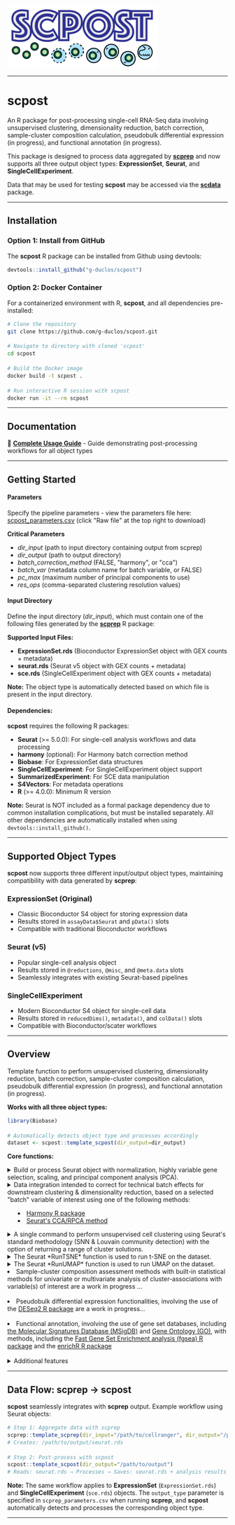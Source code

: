 ![Logo](inst/extdata/scpost_Logo.png)

***

# **scpost**
An R package for post-processing single-cell RNA-Seq data involving unsupervised clustering, dimensionality reduction, batch correction, sample-cluster composition calculation, pseudobulk differential expression (in progress), and functional annotation (in progress).

This package is designed to process data aggregated by **[scprep](https://github.com/g-duclos/scprep)** and now supports all three output object types: **ExpressionSet**, **Seurat**, and **SingleCellExperiment**.

Data that may be used for testing **scpost** may be accessed via the **[scdata](https://github.com/g-duclos/scdata)** package.

***

## Installation

### Option 1: Install from GitHub
The **scpost** R package can be installed from Github using devtools:
```r
devtools::install_github("g-duclos/scpost")
```

### Option 2: Docker Container
For a containerized environment with R, **scpost**, and all dependencies pre-installed:
```bash
# Clone the repository
git clone https://github.com/g-duclos/scpost.git

# Navigate to directory with cloned 'scpost'
cd scpost

# Build the Docker image
docker build -t scpost .

# Run interactive R session with scpost
docker run -it --rm scpost
```

***

## Documentation

📖 **[Complete Usage Guide](https://g-duclos.github.io/scpost/articles/vignette_scpost_usage.html)** - Guide demonstrating post-processing workflows for all object types

***

## Getting Started

#### Parameters
Specify the pipeline parameters - view the parameters file here: [scpost_parameters.csv](inst/extdata/scpost_parameters.csv) (click "Raw file" at the top right to download)

**Critical Parameters**
* *dir_input* (path to input directory containing output from scprep)
* *dir_output* (path to output directory)
* *batch_correction_method* (FALSE, "harmony", or "cca")
* *batch_var* (metadata column name for batch variable, or FALSE)
* *pc_max* (maximum number of principal components to use)
* *res_ops* (comma-separated clustering resolution values)

#### Input Directory
Define the input directory (*dir_input*), which must contain one of the following files generated by the **[scprep](https://github.com/g-duclos/scprep)** R package:

**Supported Input Files:**
* **ExpressionSet.rds** (Bioconductor ExpressionSet object with GEX counts + metadata)
* **seurat.rds** (Seurat v5 object with GEX counts + metadata)
* **sce.rds** (SingleCellExperiment object with GEX counts + metadata)

**Note:** The object type is automatically detected based on which file is present in the input directory.

#### Dependencies:
**scpost** requires the following R packages:
- **Seurat** (>= 5.0.0): For single-cell analysis workflows and data processing
- **harmony** (optional): For Harmony batch correction method
- **Biobase**: For ExpressionSet data structures
- **SingleCellExperiment**: For SingleCellExperiment object support
- **SummarizedExperiment**: For SCE data manipulation
- **S4Vectors**: For metadata operations
- **R** (>= 4.0.0): Minimum R version

**Note:** Seurat is NOT included as a formal package dependency due to common installation complications, but must be installed separately. All other dependencies are automatically installed when using `devtools::install_github()`.

***

## Supported Object Types

**scpost** now supports three different input/output object types, maintaining compatibility with data generated by **scprep**:

### **ExpressionSet** (Original)
- Classic Bioconductor S4 object for storing expression data
- Results stored in `assayData$Seurat` and `pData()` slots
- Compatible with traditional Bioconductor workflows

### **Seurat** (v5)
- Popular single-cell analysis object
- Results stored in `@reductions`, `@misc`, and `@meta.data` slots
- Seamlessly integrates with existing Seurat-based pipelines

### **SingleCellExperiment**
- Modern Bioconductor S4 object for single-cell data
- Results stored in `reducedDims()`, `metadata()`, and `colData()` slots
- Compatible with Bioconductor/scater workflows

***

## Overview

Template function to perform unsupervised clustering, dimensionality reduction, batch correction, sample-cluster composition calculation, pseudobulk differential expression (in progress), and functional annotation (in progress).

**Works with all three object types:**
```r
library(Biobase)

# Automatically detects object type and processes accordingly
dataset <- scpost::template_scpost(dir_output=dir_output)
```

**Core functions:**

<details>
	<summary>
		Build or process Seurat object with normalization, highly variable gene selection, scaling, and principal component analysis (PCA).
	</summary>
<pre>
# For ExpressionSet or SingleCellExperiment inputs:
# Select high quality cells
cells <- dataset$ID[which(dataset$Cell_Filter == "Cell")]
</pre>
<pre>
# Select genes with minimum expression requirements (ExpressionSet only)
genes <- Biobase::fData(dataset)$Ensembl[which(fData(dataset)$Gene_Filter == "Expressed")]
</pre>
<pre>
# Build new Seurat object from counts matrix (for ExpressionSet/SCE)
seurat.obj <- scpost::scpost_seurat_init(
    counts=counts[genes, cells],
    pc_max=pc_max,
    verbose=verbose)
</pre>
<pre>
# For Seurat inputs:
# Existing Seurat object is processed directly (normalize → scale → PCA)
# No need to create new object - original object is enriched with results
</pre>
</details>


<details>
	<summary>
		Data integration intended to correct for technical batch effects for downstream clustering & dimensionality reduction, based on a selected "batch" variable of interest using one of the following methods:
		<ul><li>
			<a href="https://github.com/immunogenomics/harmony">Harmony R package</a>
		</li>
		<li>
			<a href="https://satijalab.org/seurat/articles/integration_rpca.html">Seurat's CCA/RPCA method</a>
		</li>
	</summary>
<pre>
# Extract batch metadata from appropriate object type
# For ExpressionSet:
batch_metadata <- Biobase::pData(dataset)[colnames(seurat.obj), batch_var]
# For Seurat:
batch_metadata <- dataset@meta.data[colnames(seurat.obj), batch_var]
# For SingleCellExperiment:
batch_metadata <- SummarizedExperiment::colData(dataset)[colnames(seurat.obj), batch_var]
names(batch_metadata) <- colnames(seurat.obj)
</pre>
<pre>
# Perform batch correction with "harmony" or "cca" method
seurat.obj <- scpost::scpost_batch_correction(
   	seurat.obj=seurat.obj,
    batch_metadata=batch_metadata,
    method=reduction,
    pc_max=pc_max,
    verbose=verbose)
</pre>
</details>

<details>
	<summary>
		A single command to perform unsupervised cell clustering using Seurat's standard methodology (SNN & Louvain community detection) with the option of returning a range of cluster solutions.
	</summary>
<pre>
# Perform unsupervised clustering at specified resolution
seurat.obj <- scpost::scpost_seurat_cluster(
	seurat.obj=seurat.obj,
	pc_max=pc_max,
	resolution=res,
	reduction=reduction,
	seurat_return=TRUE,
	verbose=verbose)
</pre>
</details>


<details>
	<summary>
	The Seurat *RunTSNE* function is used to run t-SNE on the dataset.
	</summary>
	<ul><li>
		tSNE results are stored in object-specific locations:
		<ul>
			<li><strong>ExpressionSet:</strong> assayData$Seurat[["tSNE"]]</li>
			<li><strong>Seurat:</strong> @misc$tSNE_iterations</li>
			<li><strong>SingleCellExperiment:</strong> reducedDim(, "tSNE_Iteration_X")</li>
		</ul>
	</li>
	<li>
		tSNE results will reflect the decision to use or not use one of the specified batch correction methods
	</li>
	<li>
		According to the number of iterations specified in the "scpost_parameters.csv" file, results are subsequently stored as "Iteration_1", "Iteration_2", ...
	</li>
	<li>
		According to the number of iterations specified in the "scpost_parameters.csv" file, results are saved in a subdirectory named "scpost_analysis" in *dir_output* in the RDS format as "tSNE_Iteration_1.rds", "tSNE_Iteration_2.rds", ...
	</li>
	</ul>
</details>


<details>
	<summary>
		The Seurat *RunUMAP* function is used to run UMAP on the dataset.
	</summary>
	<ul><li>
		UMAP results are stored in object-specific locations:
		<ul>
			<li><strong>ExpressionSet:</strong> assayData$Seurat[["UMAP"]]</li>
			<li><strong>Seurat:</strong> @misc$UMAP_iterations</li>
			<li><strong>SingleCellExperiment:</strong> reducedDim(, "UMAP_Iteration_X")</li>
		</ul>
	</li>
	<li>
		UMAP results will reflect the decision to use or not use one of the specified batch correction methods
	</li>
	<li>
		According to the number of iterations specified in the "scpost_parameters.csv" file, results are subsequently stored as "Iteration_1", "Iteration_2", ...
	</li>
	<li>
		According to the number of iterations specified in the "scpost_parameters.csv" file, results are saved in a subdirectory named "scpost_analysis" in *dir_output* in the RDS format as "UMAP_Iteration_1.rds", "UMAP_Iteration_2.rds", ...
	</li>
	</ul>
</details>


<li>
	Sample-cluster composition assessment methods with built-in statistical methods for univariate or multivariate analysis of cluster-associations with variable(s) of interest are a work in progress ...
</li>
<br>


<li>
	Pseudobulk differential expression functionalities, involving the use of the <a href="https://bioconductor.org/packages/release/bioc/html/DESeq2.html">DESeq2 R package</a> are a work in progress...
</li>
<br>


<li>
	Functional annotation, involving the use of gene set databases, including <a href="https://www.gsea-msigdb.org/gsea/msigdb/">the Molecular Signatures Database (MSigDB)</a> and <a href="https://geneontology.org">Gene Ontology (GO)</a>, with methods, including the <a href="https://bioconductor.org/packages/release/bioc/html/fgsea.html">Fast Gene Set Enrichment analysis (fgsea) R package</a> and the <a href="https://cran.r-project.org/web/packages/enrichR/index.html">enrichR R package</a>
</li>
<br>


<details>
	<summary>Additional features</summary>
<ul>
<li>
	Automatically detects input object type (ExpressionSet, Seurat, or SingleCellExperiment) and processes accordingly
</li>

<li>
	Parameters specified in scpost_parameters.csv are stored in object-specific locations:
	<ul>
		<li><strong>ExpressionSet:</strong> assayData$Params[["scpost_Parameters"]]</li>
		<li><strong>Seurat:</strong> @misc$scpost_Parameters</li>
		<li><strong>SingleCellExperiment:</strong> metadata()$scpost_Parameters</li>
	</ul>
</li>

<li>
	Random seeds for reproducible UMAP/tSNE iterations are either retrieved from the input object (if generated by scprep) or automatically generated and stored
</li>

<li>
	Clustering results stored in appropriate metadata slots:
	<ul>
		<li><strong>ExpressionSet:</strong> pData()$Seurat_Clusters_Res-X</li>
		<li><strong>Seurat:</strong> @meta.data$Seurat_Clusters_Res-X</li>
		<li><strong>SingleCellExperiment:</strong> colData()$Seurat_Clusters_Res-X</li>
	</ul>
</li>

<li>
	PCA and batch-corrected embeddings stored in object-specific reduction slots:
	<ul>
		<li><strong>ExpressionSet:</strong> assayData$Seurat[["PCA"]] and assayData$Seurat[["PCA_Harmony"]]</li>
		<li><strong>Seurat:</strong> @reductions$pca and @reductions$harmony</li>
		<li><strong>SingleCellExperiment:</strong> reducedDim(, "PCA") and reducedDim(, "PCA_Harmony")</li>
	</ul>
</li>

<li>
	Output object saved with appropriate filename:
	<ul>
		<li><strong>ExpressionSet:</strong> ExpressionSet.rds</li>
		<li><strong>Seurat:</strong> seurat.rds</li>
		<li><strong>SingleCellExperiment:</strong> sce.rds</li>
	</ul>
</li>

<li>
	All intermediate results (PCA embeddings, clustering metadata, UMAP/tSNE iterations) saved as separate .rds files in scpost_analysis subdirectory for easy downstream access
</li>
</ul>
</details>

***

## Data Flow: scprep → scpost

**scpost** seamlessly integrates with **scprep** output. Example workflow using Seurat objects:

```r
# Step 1: Aggregate data with scprep
scprep::template_scprep(dir_input="/path/to/cellranger", dir_output="/path/to/output")
# Creates: /path/to/output/seurat.rds

# Step 2: Post-process with scpost
scpost::template_scpost(dir_output="/path/to/output")
# Reads: seurat.rds → Processes → Saves: seurat.rds + analysis results
```

**Note:** The same workflow applies to **ExpressionSet** (`ExpressionSet.rds`) and **SingleCellExperiment** (`sce.rds`) objects. The `output_type` parameter is specified in `scprep_parameters.csv` when running **scprep**, and **scpost** automatically detects and processes the corresponding object type.

***
